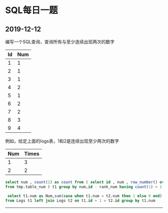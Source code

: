 # SQL每日一题

## 2019-12-12

编写一个SQL查询，查询所有与至少连续出现两次的数字

| Id   | Num  |
| ---- | ---- |
| 1    | 1    |
| 2    | 1    |
| 3    | 1    |
| 4    | 2    |
| 5    | 1    |
| 6    | 2    |
| 7    | 2    |
| 8    | 3    |
| 9    | 4    |

例如，给定上面的logs表，1和2是连续出现至少两次的数字

| Num  | Times |
| ---- | ----- |
| 1    | 3     |
| 2    | 2     |

```sql
select num , count(1) as count from ( select id , num , row_number() over(partition by num order by id) as rank_num
from tmp.table_num ) t1 group by num,id - rank_num having count(1) > 1 ;
```

```sql
 select t1.num as Num,sum(case when t1.num = t2.num then 1 else 0 end) + 1 as Times
from Logs t1 left join Logs t2 on t1.id + 1 = t2.id group by t1.num	
```

------

